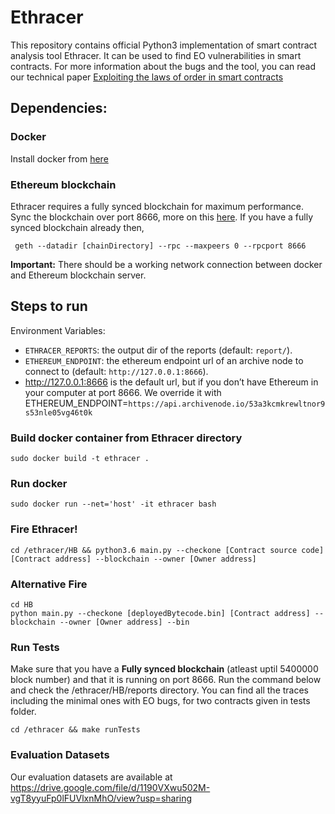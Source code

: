 # Ethracer

This repository contains official Python3 implementation of smart contract analysis tool Ethracer. It can be used to find EO vulnerabilities in smart contracts. For more information about the bugs and the tool, you can read our technical paper [Exploiting the laws of order in smart contracts](https://arxiv.org/abs/1810.11605)

## Dependencies:

### Docker

Install docker from [here](https://runnable.com/docker/install-docker-on-linux)

### Ethereum blockchain

Ethracer requires a fully synced blockchain for maximum performance. Sync the blockchain over port 8666, more on this [here](https://github.com/ethereum/go-ethereum). If you have a fully synced blockchain already then,

     geth --datadir [chainDirectory] --rpc --maxpeers 0 --rpcport 8666

**Important:** There should be a working network connection between docker and Ethereum blockchain server.

## Steps to run

Environment Variables:

- `ETHRACER_REPORTS`: the output dir of the reports (default: `report/`).
- `ETHEREUM_ENDPOINT`: the ethereum endpoint url of an archive node to connect to (default: `http://127.0.0.1:8666`).
- http://127.0.0.1:8666  is the default url, but if you don’t have Ethereum in your computer at port 8666. We override it with            ETHEREUM_ENDPOINT=`https://api.archivenode.io/53a3kcmkrewltnor9s53nle05vg46t0k`
### Build docker container from Ethracer directory

    sudo docker build -t ethracer .

### Run docker

    sudo docker run --net='host' -it ethracer bash

### Fire Ethracer!

    cd /ethracer/HB && python3.6 main.py --checkone [Contract source code] [Contract address] --blockchain --owner [Owner address]
    
### Alternative Fire
    cd HB 
    python main.py --checkone [deployedBytecode.bin] [Contract address] --blockchain --owner [Owner address] --bin
    
### Run Tests

Make sure that you have a **Fully synced blockchain** (atleast uptil 5400000 block number) and that it is running on port 8666. Run the command below and check the /ethracer/HB/reports directory. You can find all the traces including the minimal ones with EO bugs, for two contracts given in tests folder.

    cd /ethracer && make runTests

### Evaluation Datasets

Our evaluation datasets are available at https://drive.google.com/file/d/1190VXwu502M-vgT8yyuFp0lFUVlxnMhO/view?usp=sharing
